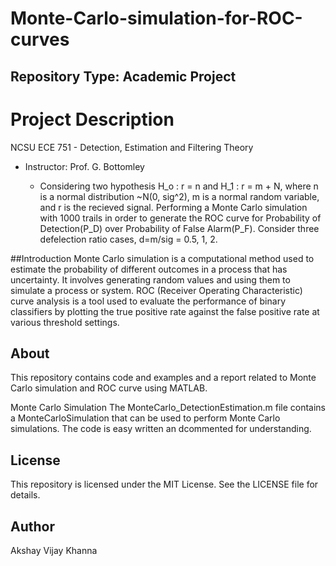 # Monte-Carlo-simulation-for-ROC-curves

## Repository Type: Academic Project

# Project Description
NCSU ECE 751 - Detection, Estimation and Filtering Theory
- Instructor: Prof. G. Bottomley

  -  Considering two hypothesis H_o : r = n and H_1 : r = m + N, where n is a normal distribution ~N(0, sig^2), m is a normal random variable, and r is the recieved signal. Performing a Monte Carlo simulation with 1000 trails in order to generate the ROC curve for Probability of Detection(P_D) over Probability of False Alarm(P_F). Consider three defelection ratio cases, d=m/sig = 0.5, 1, 2.
  
##Introduction
Monte Carlo simulation is a computational method used to estimate the probability of different outcomes in a process that has uncertainty. It involves generating random values and using them to simulate a process or system. ROC (Receiver Operating Characteristic) curve analysis is a tool used to evaluate the performance of binary classifiers by plotting the true positive rate against the false positive rate at various threshold settings.

## About
This repository contains code and examples and a report related to Monte Carlo simulation and ROC curve using MATLAB.

Monte Carlo Simulation
The MonteCarlo_DetectionEstimation.m file contains a MonteCarloSimulation that can be used to perform Monte Carlo simulations. The code is easy written an dcommented for understanding.

## License

This repository is licensed under the MIT License. See the LICENSE file for details.

## Author
Akshay Vijay Khanna
